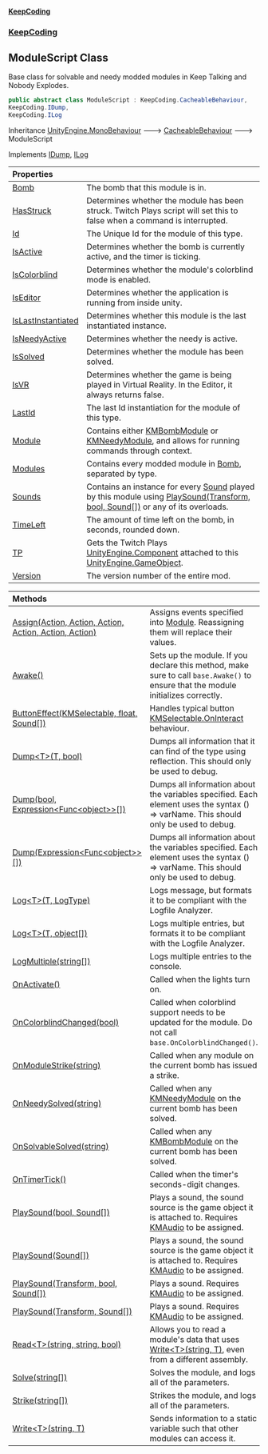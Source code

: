 #### [KeepCoding](index.md 'index')
### [KeepCoding](KeepCoding.md 'KeepCoding')
## ModuleScript Class
Base class for solvable and needy modded modules in Keep Talking and Nobody Explodes.  
```csharp
public abstract class ModuleScript : KeepCoding.CacheableBehaviour,
KeepCoding.IDump,
KeepCoding.ILog
```

Inheritance [UnityEngine.MonoBehaviour](https://docs.microsoft.com/en-us/dotnet/api/UnityEngine.MonoBehaviour 'UnityEngine.MonoBehaviour') &#129106; [CacheableBehaviour](KeepCoding_CacheableBehaviour.md 'KeepCoding.CacheableBehaviour') &#129106; ModuleScript  

Implements [IDump](KeepCoding_IDump.md 'KeepCoding.IDump'), [ILog](KeepCoding_ILog.md 'KeepCoding.ILog')  

| Properties | |
| :--- | :--- |
| [Bomb](KeepCoding_ModuleScript_Bomb.md 'KeepCoding.ModuleScript.Bomb') | The bomb that this module is in.<br/> |
| [HasStruck](KeepCoding_ModuleScript_HasStruck.md 'KeepCoding.ModuleScript.HasStruck') | Determines whether the module has been struck. Twitch Plays script will set this to false when a command is interrupted.<br/> |
| [Id](KeepCoding_ModuleScript_Id.md 'KeepCoding.ModuleScript.Id') | The Unique Id for the module of this type.<br/> |
| [IsActive](KeepCoding_ModuleScript_IsActive.md 'KeepCoding.ModuleScript.IsActive') | Determines whether the bomb is currently active, and the timer is ticking.<br/> |
| [IsColorblind](KeepCoding_ModuleScript_IsColorblind.md 'KeepCoding.ModuleScript.IsColorblind') | Determines whether the module's colorblind mode is enabled.<br/> |
| [IsEditor](KeepCoding_ModuleScript_IsEditor.md 'KeepCoding.ModuleScript.IsEditor') | Determines whether the application is running from inside unity.<br/> |
| [IsLastInstantiated](KeepCoding_ModuleScript_IsLastInstantiated.md 'KeepCoding.ModuleScript.IsLastInstantiated') | Determines whether this module is the last instantiated instance.<br/> |
| [IsNeedyActive](KeepCoding_ModuleScript_IsNeedyActive.md 'KeepCoding.ModuleScript.IsNeedyActive') | Determines whether the needy is active.<br/> |
| [IsSolved](KeepCoding_ModuleScript_IsSolved.md 'KeepCoding.ModuleScript.IsSolved') | Determines whether the module has been solved.<br/> |
| [IsVR](KeepCoding_ModuleScript_IsVR.md 'KeepCoding.ModuleScript.IsVR') | Determines whether the game is being played in Virtual Reality. In the Editor, it always returns false.<br/> |
| [LastId](KeepCoding_ModuleScript_LastId.md 'KeepCoding.ModuleScript.LastId') | The last Id instantiation for the module of this type.<br/> |
| [Module](KeepCoding_ModuleScript_Module.md 'KeepCoding.ModuleScript.Module') | Contains either [KMBombModule](https://docs.microsoft.com/en-us/dotnet/api/KMBombModule 'KMBombModule') or [KMNeedyModule](https://docs.microsoft.com/en-us/dotnet/api/KMNeedyModule 'KMNeedyModule'), and allows for running commands through context.<br/> |
| [Modules](KeepCoding_ModuleScript_Modules.md 'KeepCoding.ModuleScript.Modules') | Contains every modded module in [Bomb](KeepCoding_ModuleScript_Bomb.md 'KeepCoding.ModuleScript.Bomb'), separated by type.<br/> |
| [Sounds](KeepCoding_ModuleScript_Sounds.md 'KeepCoding.ModuleScript.Sounds') | Contains an instance for every [Sound](KeepCoding_Sound.md 'KeepCoding.Sound') played by this module using [PlaySound(Transform, bool, Sound[])](KeepCoding_ModuleScript_PlaySound(Transform_bool_KeepCoding_Sound__).md 'KeepCoding.ModuleScript.PlaySound(Transform, bool, KeepCoding.Sound[])') or any of its overloads.<br/> |
| [TimeLeft](KeepCoding_ModuleScript_TimeLeft.md 'KeepCoding.ModuleScript.TimeLeft') | The amount of time left on the bomb, in seconds, rounded down.<br/> |
| [TP](KeepCoding_ModuleScript_TP.md 'KeepCoding.ModuleScript.TP') | Gets the Twitch Plays [UnityEngine.Component](https://docs.microsoft.com/en-us/dotnet/api/UnityEngine.Component 'UnityEngine.Component') attached to this [UnityEngine.GameObject](https://docs.microsoft.com/en-us/dotnet/api/UnityEngine.GameObject 'UnityEngine.GameObject').<br/> |
| [Version](KeepCoding_ModuleScript_Version.md 'KeepCoding.ModuleScript.Version') | The version number of the entire mod.<br/> |

| Methods | |
| :--- | :--- |
| [Assign(Action, Action, Action, Action, Action, Action)](KeepCoding_ModuleScript_Assign(System_Action_System_Action_System_Action_System_Action_System_Action_System_Action).md 'KeepCoding.ModuleScript.Assign(System.Action, System.Action, System.Action, System.Action, System.Action, System.Action)') | Assigns events specified into [Module](KeepCoding_ModuleScript_Module.md 'KeepCoding.ModuleScript.Module'). Reassigning them will replace their values.<br/> |
| [Awake()](KeepCoding_ModuleScript_Awake().md 'KeepCoding.ModuleScript.Awake()') | Sets up the module. If you declare this method, make sure to call `base.Awake()` to ensure that the module initializes correctly.<br/> |
| [ButtonEffect(KMSelectable, float, Sound[])](KeepCoding_ModuleScript_ButtonEffect(KMSelectable_float_KeepCoding_Sound__).md 'KeepCoding.ModuleScript.ButtonEffect(KMSelectable, float, KeepCoding.Sound[])') | Handles typical button [KMSelectable.OnInteract](https://docs.microsoft.com/en-us/dotnet/api/KMSelectable.OnInteract 'KMSelectable.OnInteract') behaviour.<br/> |
| [Dump&lt;T&gt;(T, bool)](KeepCoding_ModuleScript_Dump_T_(T_bool).md 'KeepCoding.ModuleScript.Dump&lt;T&gt;(T, bool)') | Dumps all information that it can find of the type using reflection. This should only be used to debug.<br/> |
| [Dump(bool, Expression&lt;Func&lt;object&gt;&gt;[])](KeepCoding_ModuleScript_Dump(bool_System_Linq_Expressions_Expression_System_Func_object____).md 'KeepCoding.ModuleScript.Dump(bool, System.Linq.Expressions.Expression&lt;System.Func&lt;object&gt;&gt;[])') | Dumps all information about the variables specified. Each element uses the syntax () => varName. This should only be used to debug.<br/> |
| [Dump(Expression&lt;Func&lt;object&gt;&gt;[])](KeepCoding_ModuleScript_Dump(System_Linq_Expressions_Expression_System_Func_object____).md 'KeepCoding.ModuleScript.Dump(System.Linq.Expressions.Expression&lt;System.Func&lt;object&gt;&gt;[])') | Dumps all information about the variables specified. Each element uses the syntax () => varName. This should only be used to debug.<br/> |
| [Log&lt;T&gt;(T, LogType)](KeepCoding_ModuleScript_Log_T_(T_LogType).md 'KeepCoding.ModuleScript.Log&lt;T&gt;(T, LogType)') | Logs message, but formats it to be compliant with the Logfile Analyzer.<br/> |
| [Log&lt;T&gt;(T, object[])](KeepCoding_ModuleScript_Log_T_(T_object__).md 'KeepCoding.ModuleScript.Log&lt;T&gt;(T, object[])') | Logs multiple entries, but formats it to be compliant with the Logfile Analyzer.<br/> |
| [LogMultiple(string[])](KeepCoding_ModuleScript_LogMultiple(string__).md 'KeepCoding.ModuleScript.LogMultiple(string[])') | Logs multiple entries to the console.<br/> |
| [OnActivate()](KeepCoding_ModuleScript_OnActivate().md 'KeepCoding.ModuleScript.OnActivate()') | Called when the lights turn on.<br/> |
| [OnColorblindChanged(bool)](KeepCoding_ModuleScript_OnColorblindChanged(bool).md 'KeepCoding.ModuleScript.OnColorblindChanged(bool)') | Called when colorblind support needs to be updated for the module. Do not call `base.OnColorblindChanged()`.<br/> |
| [OnModuleStrike(string)](KeepCoding_ModuleScript_OnModuleStrike(string).md 'KeepCoding.ModuleScript.OnModuleStrike(string)') | Called when any module on the current bomb has issued a strike.<br/> |
| [OnNeedySolved(string)](KeepCoding_ModuleScript_OnNeedySolved(string).md 'KeepCoding.ModuleScript.OnNeedySolved(string)') | Called when any [KMNeedyModule](https://docs.microsoft.com/en-us/dotnet/api/KMNeedyModule 'KMNeedyModule') on the current bomb has been solved.<br/> |
| [OnSolvableSolved(string)](KeepCoding_ModuleScript_OnSolvableSolved(string).md 'KeepCoding.ModuleScript.OnSolvableSolved(string)') | Called when any [KMBombModule](https://docs.microsoft.com/en-us/dotnet/api/KMBombModule 'KMBombModule') on the current bomb has been solved.<br/> |
| [OnTimerTick()](KeepCoding_ModuleScript_OnTimerTick().md 'KeepCoding.ModuleScript.OnTimerTick()') | Called when the timer's seconds-digit changes.<br/> |
| [PlaySound(bool, Sound[])](KeepCoding_ModuleScript_PlaySound(bool_KeepCoding_Sound__).md 'KeepCoding.ModuleScript.PlaySound(bool, KeepCoding.Sound[])') | Plays a sound, the sound source is the game object it is attached to. Requires [KMAudio](https://docs.microsoft.com/en-us/dotnet/api/KMAudio 'KMAudio') to be assigned.<br/> |
| [PlaySound(Sound[])](KeepCoding_ModuleScript_PlaySound(KeepCoding_Sound__).md 'KeepCoding.ModuleScript.PlaySound(KeepCoding.Sound[])') | Plays a sound, the sound source is the game object it is attached to. Requires [KMAudio](https://docs.microsoft.com/en-us/dotnet/api/KMAudio 'KMAudio') to be assigned.<br/> |
| [PlaySound(Transform, bool, Sound[])](KeepCoding_ModuleScript_PlaySound(Transform_bool_KeepCoding_Sound__).md 'KeepCoding.ModuleScript.PlaySound(Transform, bool, KeepCoding.Sound[])') | Plays a sound. Requires [KMAudio](https://docs.microsoft.com/en-us/dotnet/api/KMAudio 'KMAudio') to be assigned.<br/> |
| [PlaySound(Transform, Sound[])](KeepCoding_ModuleScript_PlaySound(Transform_KeepCoding_Sound__).md 'KeepCoding.ModuleScript.PlaySound(Transform, KeepCoding.Sound[])') | Plays a sound. Requires [KMAudio](https://docs.microsoft.com/en-us/dotnet/api/KMAudio 'KMAudio') to be assigned.<br/> |
| [Read&lt;T&gt;(string, string, bool)](KeepCoding_ModuleScript_Read_T_(string_string_bool).md 'KeepCoding.ModuleScript.Read&lt;T&gt;(string, string, bool)') | Allows you to read a module's data that uses [Write&lt;T&gt;(string, T)](KeepCoding_ModuleScript_Write_T_(string_T).md 'KeepCoding.ModuleScript.Write&lt;T&gt;(string, T)'), even from a different assembly.<br/> |
| [Solve(string[])](KeepCoding_ModuleScript_Solve(string__).md 'KeepCoding.ModuleScript.Solve(string[])') | Solves the module, and logs all of the parameters.<br/> |
| [Strike(string[])](KeepCoding_ModuleScript_Strike(string__).md 'KeepCoding.ModuleScript.Strike(string[])') | Strikes the module, and logs all of the parameters.<br/> |
| [Write&lt;T&gt;(string, T)](KeepCoding_ModuleScript_Write_T_(string_T).md 'KeepCoding.ModuleScript.Write&lt;T&gt;(string, T)') | Sends information to a static variable such that other modules can access it.<br/> |
